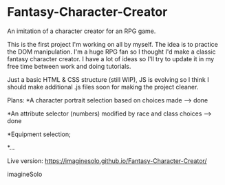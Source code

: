 # Fantasy-Character-Creator
An imitation of a character creator for an RPG game.

This is the first project I'm working on all by myself.
The idea is to practice the DOM manipulation. I'm a huge RPG fan so I thought I'd make a classic fantasy character creator. I have a lot of ideas so I'll try to update it in my free time between work and doing tutorials.

Just a basic HTML & CSS structure (still WIP), JS is evolving so I think I should make additional .js files soon for making the project cleaner.

Plans:
*A character portrait selection based on choices made --> done

*An attribute selector (numbers) modified by race and class choices --> done

*Equipment selection;

*...

Live version: https://imaginesolo.github.io/Fantasy-Character-Creator/

imagineSolo
